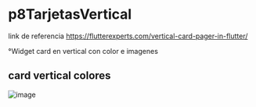 # p8TarjetasVertical
link de referencia 
https://flutterexperts.com/vertical-card-pager-in-flutter/

°Widget card en vertical con color e imagenes

## card vertical colores
![image](https://github.com/user-attachments/assets/304df2cb-7e2e-4e9a-892a-e9d7a83d8217)
